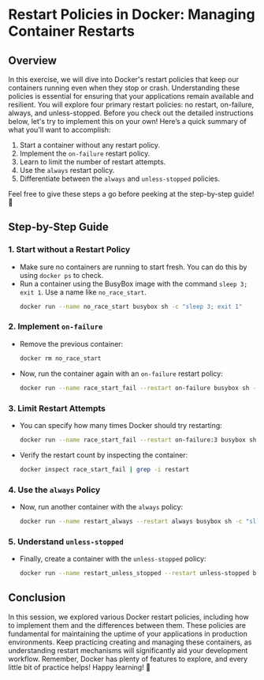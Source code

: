 # Restart Policies in Docker: Managing Container Restarts

## Overview

In this exercise, we will dive into Docker's restart policies that keep our containers running even when they stop or crash. Understanding these policies is essential for ensuring that your applications remain available and resilient. You will explore four primary restart policies: no restart, on-failure, always, and unless-stopped. Before you check out the detailed instructions below, let's try to implement this on your own! Here’s a quick summary of what you'll want to accomplish:

1. Start a container without any restart policy.
2. Implement the `on-failure` restart policy.
3. Learn to limit the number of restart attempts.
4. Use the `always` restart policy.
5. Differentiate between the `always` and `unless-stopped` policies.

Feel free to give these steps a go before peeking at the step-by-step guide! 🚀

## Step-by-Step Guide

### 1. Start without a Restart Policy

- Make sure no containers are running to start fresh. You can do this by using `docker ps` to check.
- Run a container using the BusyBox image with the command `sleep 3; exit 1`. Use a name like `no_race_start`.
  ```bash
  docker run --name no_race_start busybox sh -c "sleep 3; exit 1"
  ```

### 2. Implement `on-failure`

- Remove the previous container:
  ```bash
  docker rm no_race_start
  ```
- Now, run the container again with an `on-failure` restart policy:
  ```bash
  docker run --name race_start_fail --restart on-failure busybox sh -c "sleep 3; exit 1"
  ```

### 3. Limit Restart Attempts

- You can specify how many times Docker should try restarting:
  ```bash
  docker run --name race_start_fail --restart on-failure:3 busybox sh -c "sleep 3; exit 1"
  ```
- Verify the restart count by inspecting the container:
  ```bash
  docker inspect race_start_fail | grep -i restart
  ```

### 4. Use the `always` Policy

- Now, run another container with the `always` policy:
  ```bash
  docker run --name restart_always --restart always busybox sh -c "sleep 3; exit 1"
  ```

### 5. Understand `unless-stopped`

- Finally, create a container with the `unless-stopped` policy:
  ```bash
  docker run --name restart_unless_stopped --restart unless-stopped busybox sh -c "sleep 3; exit 1"
  ```

## Conclusion

In this session, we explored various Docker restart policies, including how to implement them and the differences between them. These policies are fundamental for maintaining the uptime of your applications in production environments. Keep practicing creating and managing these containers, as understanding restart mechanisms will significantly aid your development workflow. Remember, Docker has plenty of features to explore, and every little bit of practice helps! Happy learning! 🌟
